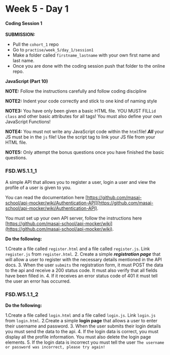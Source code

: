 # Week 5 - Day 1

#### Coding Session 1

**SUBMISSION:**

- Pull the `cohort_1` repo
- Go to `practise/week_5/day_1/session1` 
- Make a folder called `firstname_lastname` with your own first name and last name. 
- Once you are done with the coding session push that folder to the online repo. 

**JavaScript (Part 10)**

**NOTE:** Follow the instructions carefully and follow coding discipline

**NOTE2:** Indent your code correctly and stick to one kind of naming style

**NOTE3:** You have only been given a basic HTML file. YOU MUST FILL`id` `class` and other basic attributes for all tags! You must also define your own JavaScript Functions!  

**NOTE4:** You must not write any JavaScript code within the `html`file! ***All*** your JS must be in the `js` file! Use the script tag to link your JS file from your HTML file. 

**NOTE5:** Only attempt the bonus questions once you have finished the basic questions. 


### FSD.W5.1.1_1

A simple API that allows you to register a user, login a user and view the profile of a user is given to you.

You can read the documentation here [https://github.com/masai-school/api-mocker/wiki/Authentication-API](https://github.com/masai-school/api-mocker/wiki/Authentication-API).

You must set up your own API server, follow the instructions here [https://github.com/masai-school/api-mocker/wiki](https://github.com/masai-school/api-mocker/wiki).

**Do the following:**

1.Create a file called `register.html` and a file called `register.js`. Link `register.js` from `register.html`.
2. Create a simple ***registration page*** that will allow a user to register with the necessary details mentioned in the API docs. 
3. When the user `submits` the registration form, it must POST the data to the api and receive a 200 status code. It must also verify that all fields have been filled in.
4. If it receives an error status code of 401 it must tell the user an error has occurred. 

### FSD.W5.1.1_2

**Do the following:**

1.Create a file called `login.html` and a file called `login.js`. Link `login.js` from `login.html`.
2.Create a simple **login page** that allows a user to enter their username and password. 
3. When the user submits their login details you must send the data to the api. 
4. If the login data is correct, you must display all the profile information. You must also delete the login page elements.
5. If the login data is incorrect you must tell the user `The username or password was incorrect, please try again!`
